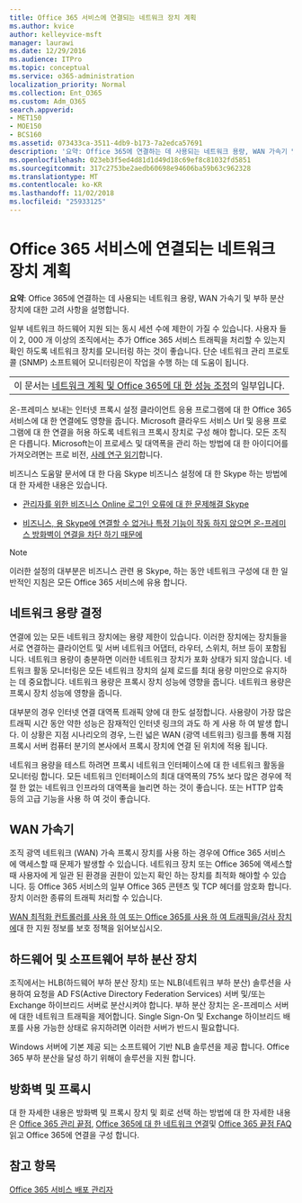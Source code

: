 ```yaml
---
title: Office 365 서비스에 연결되는 네트워크 장치 계획
ms.author: kvice
author: kelleyvice-msft
manager: laurawi
ms.date: 12/29/2016
ms.audience: ITPro
ms.topic: conceptual
ms.service: o365-administration
localization_priority: Normal
ms.collection: Ent_O365
ms.custom: Adm_O365
search.appverid:
- MET150
- MOE150
- BCS160
ms.assetid: 073433ca-3511-4db9-b173-7a2edca57691
description: '요약: Office 365에 연결하는 데 사용되는 네트워크 용량, WAN 가속기 및 부하 분산 장치에 대한 고려 사항을 설명합니다.'
ms.openlocfilehash: 023eb3f5ed4d81d1d49d18c69ef8c81032fd5851
ms.sourcegitcommit: 317c2753be2aedb60698e94606ba59b63c962328
ms.translationtype: MT
ms.contentlocale: ko-KR
ms.lasthandoff: 11/02/2018
ms.locfileid: "25933125"
---
```

# <a name="plan-for-network-devices-that-connect-to-office-365-services"></a>Office 365 서비스에 연결되는 네트워크 장치 계획

 **요약**: Office 365에 연결하는 데 사용되는 네트워크 용량, WAN 가속기 및 부하 분산 장치에 대한 고려 사항을 설명합니다.
  
일부 네트워크 하드웨어 지원 되는 동시 세션 수에 제한이 가질 수 있습니다. 사용자 들이 2, 000 개 이상의 조직에서는 추가 Office 365 서비스 트래픽을 처리할 수 있는지 확인 하도록 네트워크 장치를 모니터링 하는 것이 좋습니다. 단순 네트워크 관리 프로토콜 (SNMP) 소프트웨어 모니터링은이 작업을 수행 하는 데 도움이 됩니다.

||
|:-----|
| 이 문서는 [네트워크 계획 및 Office 365에 대 한 성능 조정](https://aka.ms/tune)의 일부입니다.|

온-프레미스 보내는 인터넷 프록시 설정 클라이언트 응용 프로그램에 대 한 Office 365 서비스에 대 한 연결에도 영향을 줍니다. Microsoft 클라우드 서비스 Url 및 응용 프로그램에 대 한 연결을 허용 하도록 네트워크 프록시 장치로 구성 해야 합니다. 모든 조직은 다릅니다. Microsoft는이 프로세스 및 대역폭을 관리 하는 방법에 대 한 아이디어를 가져오려면는 프로 비전, [사례 연구 읽기](https://www.microsoft.com/itshowcase/Article/Content/631/Optimizing-network-performance-for-Microsoft-Office-365)합니다.
  
비즈니스 도움말 문서에 대 한 다음 Skype 비즈니스 설정에 대 한 Skype 하는 방법에 대 한 자세한 내용은 있습니다.
  
- [관리자를 위한 비즈니스 Online 로그인 오류에 대 한 문제해결 Skype](https://docs.microsoft.com/skypeforbusiness/set-up-skype-for-business-online/troubleshooting-sign-in-errors-for-admins)

- [비즈니스, 용 Skype에 연결할 수 없거나 특정 기능이 작동 하지 않으면 온-프레미스 방화벽이 연결을 차단 하기 때문에](https://go.microsoft.com/fwlink/p/?LinkID=243625)

> [!NOTE]
> 이러한 설정의 대부분은 비즈니스 관련 용 Skype, 하는 동안 네트워크 구성에 대 한 일반적인 지침은 모든 Office 365 서비스에 유용 합니다.
  
## <a name="determining-network-capacity"></a>네트워크 용량 결정

연결에 있는 모든 네트워크 장치에는 용량 제한이 있습니다. 이러한 장치에는 장치들을 서로 연결하는 클라이언트 및 서버 네트워크 어댑터, 라우터, 스위치, 허브 등이 포함됩니다. 네트워크 용량이 충분하면 이러한 네트워크 장치가 포화 상태가 되지 않습니다. 네트워크 활동 모니터링은 모든 네트워크 장치의 실제 로드를 최대 용량 미만으로 유지하는 데 중요합니다. 네트워크 용량은 프록시 장치 성능에 영향을 줍니다. 네트워크 용량은 프록시 장치 성능에 영향을 줍니다.
  
대부분의 경우 인터넷 연결 대역폭 트래픽 양에 대 한도 설정합니다. 사용량이 가장 많은 트래픽 시간 동안 약한 성능은 잠재적인 인터넷 링크의 과도 하 게 사용 하 여 발생 합니다. 이 상황은 지점 시나리오의 경우, 느린 넓은 WAN (광역 네트워크) 링크를 통해 지점 프록시 서버 컴퓨터 분기의 본사에서 프록시 장치에 연결 된 위치에 적용 됩니다.
  
네트워크 용량을 테스트 하려면 프록시 네트워크 인터페이스에 대 한 네트워크 활동을 모니터링 합니다. 모든 네트워크 인터페이스의 최대 대역폭의 75% 보다 많은 경우에 적절 한 없는 네트워크 인프라의 대역폭을 늘리면 하는 것이 좋습니다. 또는 HTTP 압축 등의 고급 기능을 사용 하 여 것이 좋습니다.
  
## <a name="wan-accelerators"></a>WAN 가속기

조직 광역 네트워크 (WAN) 가속 프록시 장치를 사용 하는 경우에 Office 365 서비스에 액세스할 때 문제가 발생할 수 있습니다. 네트워크 장치 또는 Office 365에 액세스할 때 사용자에 게 일관 된 환경을 권한이 있는지 확인 하는 장치를 최적화 해야할 수 있습니다. 등 Office 365 서비스의 일부 Office 365 콘텐츠 및 TCP 헤더를 암호화 합니다. 장치 이러한 종류의 트래픽 처리할 수 있습니다.
  
[WAN 최적화 컨트롤러를 사용 하 여 또는 Office 365를 사용 하 여 트래픽을/검사 장치에](https://support.microsoft.com/kb/2690045)대 한 지원 정보를 보호 정책을 읽어보십시오.
  
## <a name="hardware-and-software-load-balancing-devices"></a>하드웨어 및 소프트웨어 부하 분산 장치

조직에서는 HLB(하드웨어 부하 분산 장치) 또는 NLB(네트워크 부하 분산) 솔루션을 사용하여 요청을 AD FS(Active Directory Federation Services) 서버 및/또는 Exchange 하이브리드 서버로 분산시켜야 합니다. 부하 분산 장치는 온-프레미스 서버에 대한 네트워크 트래픽을 제어합니다. Single Sign-On 및 Exchange 하이브리드 배포를 사용 가능한 상태로 유지하려면 이러한 서버가 반드시 필요합니다.
  
Windows 서버에 기본 제공 되는 소프트웨어 기반 NLB 솔루션을 제공 합니다. Office 365 부하 분산을 달성 하기 위해이 솔루션을 지원 합니다.
  
## <a name="firewalls-and-proxies"></a>방화벽 및 프록시

대 한 자세한 내용은 방화벽 및 프록시 장치 및 회로 선택 하는 방법에 대 한 자세한 내용은 [Office 365 관리 끝점](https://support.office.com/article/99cab9d4-ef59-4207-9f2b-3728eb46bf9a), [Office 365에 대 한 네트워크 연결](network-connectivity.md)및 [Office 365 끝점 FAQ](https://support.office.com/article/d4088321-1c89-4b96-9c99-54c75cae2e6d) 읽고 Office 365에 연결을 구성 합니다.
  
## <a name="see-also"></a>참고 항목

[Office 365 서비스 배포 관리자](deployment-advisors-for-office-365.md)
